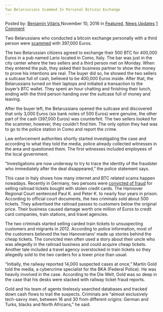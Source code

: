 ```yaml
---
Two Belarussians Scammed In Personal Bitcoin Exchange
---
```

<article class="post-listing post-16363 post type-post status-publish format-standard has-post-thumbnail hentry  tag-belarussians tag-bitcoin tag-exchange tag-personal tag-scammed">
    <div class="post-inner">
        <span>Posted by: <a href="https://www.deepdotweb.com/author/benjaminvi/" title="">Benjamin Vitáris </a></span>
    <span>November 10, 2016</span>
    <span>in <a href="https://www.deepdotweb.com/category/deepdot-news/" rel="category tag">Featured</a>, <a href="https://www.deepdotweb.com/category/news-updates/" rel="category tag">News Updates</a></span>
    <span><a href="https://www.deepdotweb.com/2016/11/10/two-belarussians-scammed-personal-bitcoin-exchange/#comments">1 Comment</a></span>
    </p>
    <div class="clear"></div>
    <div class="entry">
    <p>Two Belarussians who conducted a bitcoin exchange personally with a third person were <a href="http://www.corrieredicomo.it/giallo-internazionale-truffa-fuggono-400mila-euro/">scammed</a> with 397,000 Euros.</p>
    <p>The two Belarussian citizens agreed to exchange their 500 BTC for 400,000 Euros in a pub named Lario located in Como, Italy. The bar was just in the city center where the two sellers and a third person met on Monday. When they entered the pub, they asked their business partner to show the money to prove his intentions are real. The buyer did so, he showed the two sellers a suitcase full of cash, believed to be 400,000 Euros inside. After that, the Belarussians turned on their laptops and initiated a transaction to the buyer’s BTC wallet. They spent an hour chatting and finishing their lunch, ending with the third person handing over the suitcase full of money and leaving.</p>
    <p>After the buyer left, the Belarussians opened the suitcase and discovered that only 3,000 Euros (six bank notes of 500 Euros) were genuine, the other part of the cash (397,000 Euros) was counterfeit. The two sellers looked for the scammer, however, they couldn’t find him. The only option they had was to go to the police station in Como and report the crime.</p>
    <p>Law enforcement authorities shortly started investigating the case and according to what they told the media, police already collected witnesses in the area and questioned them. The first witnesses included employees of the local government.</p>
    <p>“Investigations are now underway to try to trace the identity of the fraudster who immediately after the deal disappeared,” the police statement says.</p>
    <p>This case in Italy shows how many internet and BTC related scams happen nowadays. Recently in Germany, two persons were <a href="https://www.deepdotweb.com/2016/10/31/carders-buy-sell-train-tickets-germany/">convicted of fraud</a> for selling railroad tickets bought with stolen credit cards. The Hannover Regional Court sentenced Paul K. and Peter K. to nearly four years in prison. According to official court documents, the two criminals sold about 500 tickets. They advertised the railroad passes to customers below the original price. Their business caused damage worth one million of Euros to credit card companies, train stations, and travel agencies.</p>
    <p>The two criminals started selling carded train tickets to unsuspecting customers and migrants in 2012. According to police information, most of the customers believed the two Hanoverians’ made up stories behind the cheap tickets. The convicted men often used a story about their uncle who was allegedly in the railroad business and could acquire cheap tickets. Another tale included a travel agency overstocked in train tickets so they allegedly sold to the two carders for a lower price than usual.</p>
    <p>“Initially, the railway reported 14,000 suspected cases at once,” Martin Gold told the media, a cybercrime specialist for the BKA (Federal Police). He was heavily involved in the case. According to the Die Welt, Gold was so deep in the case that his desks were stacked with railway ticket fraud reports.</p>
    <p>Gold and his team of agents tirelessly searched databases and tracked down cash flows to trail the suspects. Criminals are “almost exclusively tech-savvy men, between 16 and 30 from different origins: German and Turks, blacks and North Africans,” he said.</p>
    </div>
    <span style="display:none"><a href="https://www.deepdotweb.com/tag/belarussians/" rel="tag">belarussians</a> <a href="https://www.deepdotweb.com/tag/bitcoin/" rel="tag">bitcoin</a> <a href="https://www.deepdotweb.com/tag/exchange/" rel="tag">exchange</a> <a href="https://www.deepdotweb.com/tag/personal/" rel="tag">personal</a> <a href="https://www.deepdotweb.com/tag/scammed/" rel="tag">scammed</a></span> <span style="display:none" class="updated">2016-11-10</span>
    <div style="display:none" class="vcard author" itemprop="author" itemscope itemtype="http://schema.org/Person"><strong class="fn" itemprop="name"><a href="https://www.deepdotweb.com/author/benjaminvi/" title="Posts by Benjamin Vitáris" rel="author">Benjamin Vitáris</a></strong></div>
    </div>
</article>

